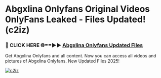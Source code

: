 # Abgxlina Onlyfans Original Videos 0nlyFans Leaked - Files Updated! (c2iz)

<h3>🔴 CLICK HERE 🌐==►► <a href="https://tinyurl.com/2m67pmp6" rel="nofollow">Abgxlina Onlyfans Updated Files</a></h3>

Get Abgxlina Onlyfans and all content. Now you can access all videos and pictures of Abgxlina Onlyfans. New Updated Files 2025!

[![c2iz](https://i.imgur.com/H4QAA4z.gif)](https://tinyurl.com/2m67pmp6)